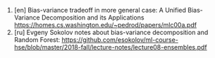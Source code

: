 1. [en] Bias-variance tradeoff in more general case: A Unified Bias-Variance Decomposition and its Applications https://homes.cs.washington.edu/~pedrod/papers/mlc00a.pdf
2. [ru] Evgeny Sokolov notes about bias-variance decomposition and Random Forest: https://github.com/esokolov/ml-course-hse/blob/master/2018-fall/lecture-notes/lecture08-ensembles.pdf 